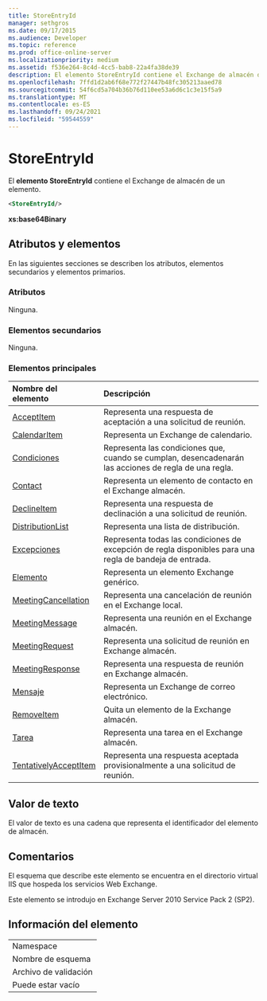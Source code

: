 ```yaml
---
title: StoreEntryId
manager: sethgros
ms.date: 09/17/2015
ms.audience: Developer
ms.topic: reference
ms.prod: office-online-server
ms.localizationpriority: medium
ms.assetid: f536e264-8c4d-4cc5-bab8-22a4fa38de39
description: El elemento StoreEntryId contiene el Exchange de almacén de un elemento.
ms.openlocfilehash: 7ffd1d2ab6f68e772f27447b48fc305213aaed78
ms.sourcegitcommit: 54f6cd5a704b36b76d110ee53a6d6c1c3e15f5a9
ms.translationtype: MT
ms.contentlocale: es-ES
ms.lasthandoff: 09/24/2021
ms.locfileid: "59544559"
---
```

# <a name="storeentryid"></a>StoreEntryId

El **elemento StoreEntryId** contiene el Exchange de almacén de un elemento. 
  
```XML
<StoreEntryId/>
```

 **xs:base64Binary**
## <a name="attributes-and-elements"></a>Atributos y elementos

En las siguientes secciones se describen los atributos, elementos secundarios y elementos primarios.
  
### <a name="attributes"></a>Atributos

Ninguna.
  
### <a name="child-elements"></a>Elementos secundarios

Ninguna.
  
### <a name="parent-elements"></a>Elementos principales

|**Nombre del elemento**|**Descripción**|
|:-----|:-----|
|[AcceptItem](acceptitem.md) <br/> |Representa una respuesta de aceptación a una solicitud de reunión.  <br/> |
|[CalendarItem](calendaritem.md) <br/> |Representa un Exchange de calendario.  <br/> |
|[Condiciones](conditions.md) <br/> |Representa las condiciones que, cuando se cumplan, desencadenarán las acciones de regla de una regla.  <br/> |
|[Contact](contact.md) <br/> |Representa un elemento de contacto en el Exchange almacén.  <br/> |
|[DeclineItem](declineitem.md) <br/> |Representa una respuesta de declinación a una solicitud de reunión.  <br/> |
|[DistributionList](distributionlist.md) <br/> |Representa una lista de distribución.  <br/> |
|[Excepciones](exceptions.md) <br/> |Representa todas las condiciones de excepción de regla disponibles para una regla de bandeja de entrada.  <br/> |
|[Elemento](item.md) <br/> |Representa un elemento Exchange genérico.  <br/> |
|[MeetingCancellation](meetingcancellation.md) <br/> |Representa una cancelación de reunión en el Exchange local.  <br/> |
|[MeetingMessage](meetingmessage.md) <br/> |Representa una reunión en el Exchange almacén.  <br/> |
|[MeetingRequest](meetingrequest.md) <br/> |Representa una solicitud de reunión en Exchange almacén.  <br/> |
|[MeetingResponse](meetingresponse.md) <br/> |Representa una respuesta de reunión en Exchange almacén.  <br/> |
|[Mensaje](message-ex15websvcsotherref.md) <br/> |Representa un Exchange de correo electrónico.  <br/> |
|[RemoveItem](removeitem.md) <br/> |Quita un elemento de la Exchange almacén.  <br/> |
|[Tarea](task.md) <br/> |Representa una tarea en el Exchange almacén.  <br/> |
|[TentativelyAcceptItem](tentativelyacceptitem.md) <br/> |Representa una respuesta aceptada provisionalmente a una solicitud de reunión.  <br/> |
   
## <a name="text-value"></a>Valor de texto

El valor de texto es una cadena que representa el identificador del elemento de almacén.
  
## <a name="remarks"></a>Comentarios

El esquema que describe este elemento se encuentra en el directorio virtual IIS que hospeda los servicios Web Exchange.
  
Este elemento se introdujo en Exchange Server 2010 Service Pack 2 (SP2).
  
## <a name="element-information"></a>Información del elemento

||
|:-----|
|Namespace  <br/> |
|Nombre de esquema  <br/> |
|Archivo de validación  <br/> |
|Puede estar vacío  <br/> |
   

